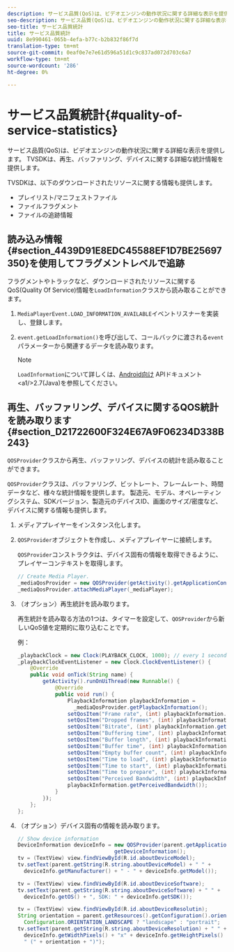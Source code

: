 ```yaml
---
description: サービス品質(QoS)は、ビデオエンジンの動作状況に関する詳細な表示を提供します。 TVSDKは、再生、バッファリング、デバイスに関する詳細な統計情報を提供します。
seo-description: サービス品質(QoS)は、ビデオエンジンの動作状況に関する詳細な表示を提供します。 TVSDKは、再生、バッファリング、デバイスに関する詳細な統計情報を提供します。
seo-title: サービス品質統計
title: サービス品質統計
uuid: 8e990461-065b-4efa-b77c-b2b832f86f7d
translation-type: tm+mt
source-git-commit: 0eaf0e7e7e61d596a51d1c9c837ad072d703c6a7
workflow-type: tm+mt
source-wordcount: '286'
ht-degree: 0%

---
```



# サービス品質統計{#quality-of-service-statistics}

サービス品質(QoS)は、ビデオエンジンの動作状況に関する詳細な表示を提供します。 TVSDKは、再生、バッファリング、デバイスに関する詳細な統計情報を提供します。

TVSDKは、以下のダウンロードされたリソースに関する情報も提供します。

* プレイリスト/マニフェストファイル
* ファイルフラグメント
* ファイルの追跡情報

## 読み込み情報{#section_4439D91E8EDC45588EF1D7BE25697350}を使用してフラグメントレベルで追跡

フラグメントやトラックなど、ダウンロードされたリソースに関するQoS(Quality Of Service)情報を`LoadInformation`クラスから読み取ることができます。

1. `MediaPlayerEvent.LOAD_INFORMATION_AVAILABLE`イベントリスナーを実装し、登録します。
1. `event.getLoadInformation()`を呼び出して、コールバックに渡される`event`パラメーターから関連するデータを読み取ります。

   >[!NOTE]
   >
   >`LoadInformation`について詳しくは、[Android向け](https://help.adobe.com/en_US/primetime/api/psdk/javadoc_2.7/index.html) APIドキュメント&lt;a1/>2.7(Java)を参照してください。

## 再生、バッファリング、デバイスに関するQOS統計を読み取ります{#section_D21722600F324E67A9F06234D338B243}

`QOSProvider`クラスから再生、バッファリング、デバイスの統計を読み取ることができます。

`QOSProvider`クラスは、バッファリング、ビットレート、フレームレート、時間データなど、様々な統計情報を提供します。 製造元、モデル、オペレーティングシステム、SDKバージョン、製造元のデバイスID、画面のサイズ/密度など、デバイスに関する情報も提供します。

1. メディアプレイヤーをインスタンス化します。
1. `QOSProvider`オブジェクトを作成し、メディアプレイヤーに接続します。

   `QOSProvider`コンストラクタは、デバイス固有の情報を取得できるように、プレイヤーコンテキストを取得します。

   ```java
   // Create Media Player. 
   _mediaQosProvider = new QOSProvider(getActivity().getApplicationContext()); 
   _mediaQosProvider.attachMediaPlayer(_mediaPlayer);
   ```

1. （オプション）再生統計を読み取ります。

   再生統計を読み取る方法の1つは、タイマーを設定して、`QOSProvider`から新しいQoS値を定期的に取り込むことです。

   例：

   ```java
   _playbackClock = new Clock(PLAYBACK_CLOCK, 1000); // every 1 second 
   _playbackClockEventListener = new Clock.ClockEventListener() { 
       @Override 
       public void onTick(String name) { 
           getActivity().runOnUiThread(new Runnable() { 
               @Override 
               public void run() { 
                   PlaybackInformation playbackInformation =  
                     _mediaQosProvider.getPlaybackInformation();  
                   setQosItem("Frame rate", (int) playbackInformation.getFrameRate());  
                   setQosItem("Dropped frames", (int) playbackInformation.getDroppedFrameCount()); 
                   setQosItem("Bitrate", (int) playbackInformation.getBitrate()); 
                   setQosItem("Buffering time", (int) playbackInformation.getBufferingTime());  
                   setQosItem("Buffer length", (int) playbackInformation.getBufferLength());  
                   setQosItem("Buffer time", (int) playbackInformation.getBufferTime());  
                   setQosItem("Empty buffer count", (int) playbackInformation.getEmptyBufferCount());  
                   setQosItem("Time to load", (int) playbackInformation.getTimeToLoad());  
                   setQosItem("Time to start", (int) playbackInformation.getTimeToStart()); 
                   setQosItem("Time to prepare", (int) playbackInformation.getTimeToPrepare()); 
                   setQosItem("Perceived Bandwidth", (int) playbackInformation.getPerceivedBandwidth());   
                   playbackInformation.getPerceivedBandwidth()); 
               } 
           }); 
       }; 
   }; 
   ```

1. （オプション）デバイス固有の情報を読み取ります。

   ```java
   // Show device information 
   DeviceInformation deviceInfo = new QOSProvider(parent.getApplicationContext()). 
                                  getDeviceInformation(); 
   tv = (TextView) view.findViewById(R.id.aboutDeviceModel); 
   tv.setText(parent.getString(R.string.aboutDeviceModel) + " " +  
     deviceInfo.getManufacturer() + " - " + deviceInfo.getModel()); 
   
   tv = (TextView) view.findViewById(R.id.aboutDeviceSoftware); 
   tv.setText(parent.getString(R.string.aboutDeviceSoftware) + " " +  
     deviceInfo.getOS() + ", SDK: " + deviceInfo.getSDK()); 
   
   tv = (TextView) view.findViewById(R.id.aboutDeviceResolutin); 
   String orientation = parent.getResources().getConfiguration().orientation ==  
     Configuration.ORIENTATION_LANDSCAPE ? "landscape" : "portrait"; 
   tv.setText(parent.getString(R.string.aboutDeviceResolution) + " " +  
     deviceInfo.getWidthPixels() + "x" + deviceInfo.getHeightPixels() +  
     " (" + orientation + ")"); 
   ```

